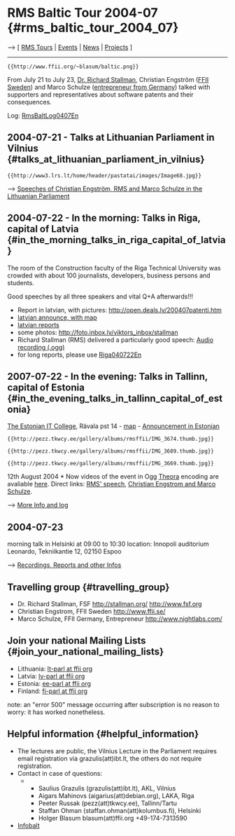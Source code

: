 # RMS Baltic Tour 2004-07 {#rms_baltic_tour_2004_07}

\--\> \[ [ RMS Tours](RmsToursEn "wikilink") \| [
Events](SwpatpenmiEn "wikilink") \| [ News](SwpatcninoEn "wikilink") \|
[ Projects](FfiiprojPriorEn "wikilink") \]

------------------------------------------------------------------------

```{=mediawiki}
{{http://www.ffii.org/~blasum/baltic.png}}
```
From July 21 to July 23, [Dr. Richard
Stallman](http://stallman.org "wikilink"), Christian Engström ([FFII
Sweden](http://www.ffii.se "wikilink")) and Marco Schulze ([entrepreneur
from Germany](http://www.NightLabs.de "wikilink")) talked with
supporters and representatives about software patents and their
consequences.

Log: [RmsBaltLog0407En](RmsBaltLog0407En "wikilink")

## 2004-07-21 - Talks at Lithuanian Parliament in Vilnius {#talks_at_lithuanian_parliament_in_vilnius}

```{=mediawiki}
{{http://www3.lrs.lt/home/header/pastatai/images/Image68.jpg}}
```
\--\> [ Speeches of Christian Engström, RMS and Marco Schulze in the
Lithuanian Parliament](Vilnius040721En "wikilink")

## 2004-07-22 - In the morning: Talks in Riga, capital of Latvia {#in_the_morning_talks_in_riga_capital_of_latvia}

The room of the Construction faculty of the Riga Technical University
was crowded with about 100 journalists, developers, business persons and
students.

Good speeches by all three speakers and vital Q+A afterwards!!!

-   Report in latvian, with pictures:
    <http://open.deals.lv/200407patenti.htm>
-   [latvian announce, with
    map](http://www.laka.lv/tiki/tiki-read_article.php?articleId=22 "wikilink")
-   [latvian
    reports](http://www.laka.lv/tiki/tiki-read_article.php?articleId=23 "wikilink")
-   some photos: <http://foto.inbox.lv/viktors_inbox/stallman>
-   Richard Stallman (RMS) delivered a particularly good speech: [Audio
    recording
    (.ogg)](http://www.nightlabs.de/anti_swpat/BalticTour/040722/stallman-software%20patents.ogg "wikilink")
-   for long reports, please use [Riga040722En](Riga040722En "wikilink")

## 2007-07-22 - In the evening: Talks in Tallinn, capital of Estonia {#in_the_evening_talks_in_tallinn_capital_of_estonia}

[The Estonian IT College](http://www.itcollege.ee/ "wikilink"), Rävala
pst 14 -
[map](http://www.itcollege.ee/gfx/ITK_kaart_suur.gif "wikilink") -
[Announcement in
Estonian](http://www.itcollege.ee/kolledz/uudis.php?id=760 "wikilink")

```{=mediawiki}
{{http://pezz.tkwcy.ee/gallery/albums/rmsffii/IMG_3674.thumb.jpg}}
```
```{=mediawiki}
{{http://pezz.tkwcy.ee/gallery/albums/rmsffii/IMG_3689.thumb.jpg}}
```
```{=mediawiki}
{{http://pezz.tkwcy.ee/gallery/albums/rmsffii/IMG_3669.thumb.jpg}}
```
12th August 2004 \* Now videos of the event in Ogg
[Theora](http://www.theora.org/ "wikilink") encoding are avaliable
[here](http://www.itcollege.ee/koostoo/avalikudloengudarhiiv.php "wikilink").
Direct links: [RMS\'
speech](http://www.itcollege.ee/dl/OGG/avaloeng10_1.ogg "wikilink"),
[Christian Engstrom and Marco
Schulze](http://www.itcollege.ee/dl/OGG/avaloeng10_2.ogg "wikilink").

\--\> [ More Info and log](Tallinn040722En "wikilink")

## 2004-07-23

morning talk in Helsinki at 09:00 to 10:30 location: Innopoli auditorium
Leonardo, Tekniikantie 12, 02150 Espoo

\--\> [Recordings, Reports and other
Infos](http://kwiki.ffii.org/index.cgi?Helsinki040723En "wikilink")

## Travelling group {#travelling_group}

-   Dr. Richard Stallman, FSF <http://stallman.org/>
    <http://www.fsf.org>
-   Christian Engstrom, FFII Sweden <http://www.ffii.se/>
-   Marco Schulze, FFII Germany, Entrepreneur
    <http://www.nightlabs.com/>

## Join your national Mailing Lists {#join_your_national_mailing_lists}

-   Lithuania: [lt-parl at ffii
    org](http://lists.ffii.org/mailman/listinfo/lt-parl/ "wikilink")
-   Latvia: [lv-parl at ffii
    org](http://lists.ffii.org/mailman/listinfo/lv-parl/ "wikilink")
-   Estonia: [ee-parl at ffii
    org](http://lists.ffii.org/mailman/listinfo/ee-parl/ "wikilink")
-   Finland: [fi-parl at ffii
    org](http://lists.ffii.org/mailman/listinfo/fi-parl/ "wikilink")

note: an \"error 500\" message occurring after subscription is no reason
to worry: it has worked nonetheless.

## Helpful information {#helpful_information}

-   The lectures are public, the Vilnius Lecture in the Parliament
    requires email registration via grazulis(att)ibt.lt, the others do
    not require registration.
-   Contact in case of questions:
    -   -   Saulius Grazulis (grazulis(att)ibt.lt), AKL, Vilnius
        -   Aigars Mahinovs (aigarius(att)debian.org), LAKA, Riga
        -   Peeter Russak (pezz(att)tkwcy.ee), Tallinn/Tartu
        -   Staffan Ohman (staffan.ohman(att)kolumbus.fi), Helsinki
        -   Holger Blasum blasum(att)ffii.org +49-174-7313590
-   [Infobalt](http://www.infobalt.lt/english/ "wikilink")
